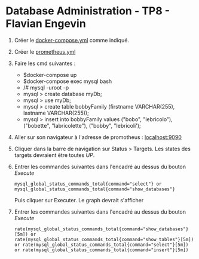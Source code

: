 
#	Database Administration - TP8 - Flavian Engevin

 1. Créer le [docker-compose.yml](https://github.com/FlavianEng/Admin-BDD/blob/master/Database-admin/Tp8/DOCKER-COMPOSE.yml) comme indiqué.
 2. Créer le [prometheus.yml](https://github.com/FlavianEng/Admin-BDD/blob/master/Database-admin/Tp8/prometheus.yml)
 3. Faire les cmd suivantes :
	 - $docker-compose up
	 - $docker-compose exec mysql bash
	 - /# mysql -uroot -p
	 - mysql > create database myDb;
	 - mysql > use myDb;
	 - mysql > create table bobbyFamily (firstname VARCHAR(255), lastname VARCHAR(255));
	 - mysql > insert into bobbyFamily values ("bobo", "lebricolo"), ("bobette", "labricolette"), ("bobby", "lebricoli');
3. Aller sur son navigateur à l'adresse de promotheus : [localhost:9090](localhost:9090)
4. Cliquer dans la barre de navigation sur Status > Targets. Les states des targets devraient être toutes *UP*.
5. Entrer les commandes suivantes dans l'encadré au dessus du bouton *Execute*  

    `mysql_global_status_commands_total{command="select"} or mysql_global_status_commands_total{command="show_databases"}`

	Puis cliquer sur Executer. Le graph devrait s'afficher 
7. Entrer les commandes suivantes dans l'encadré au dessus du bouton *Execute* 

    `rate(mysql_global_status_commands_total{command="show_databases"}[5m]) or
    rate(mysql_global_status_commands_total{command="show_tables"}[5m]) or
    rate(mysql_global_status_commands_total{command="select"}[5m]) or
    rate(mysql_global_status_commands_total{command="insert"}[5m])`
